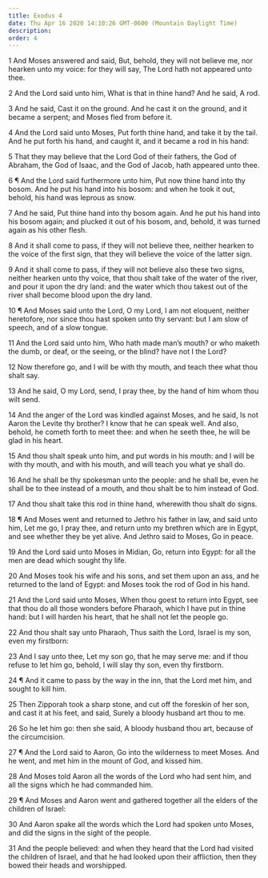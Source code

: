 ```yaml
---
title: Exodus 4
date: Thu Apr 16 2020 14:10:26 GMT-0600 (Mountain Daylight Time)
description: 
order: 4
---
```


<p>
  1 And Moses answered and said, But, behold, they will not believe me, nor
  hearken unto my voice: for they will say, The Lord hath not appeared unto
  thee.
</p>
<p>
  2 And the Lord said unto him, What is that in thine hand? And he said, A rod.
</p>
<p>
  3 And he said, Cast it on the ground. And he cast it on the ground, and it
  became a serpent; and Moses fled from before it.
</p>
<p>
  4 And the Lord said unto Moses, Put forth thine hand, and take it by the tail.
  And he put forth his hand, and caught it, and it became a rod in his hand:
</p>
<p>
  5 That they may believe that the Lord God of their fathers, the God of
  Abraham, the God of Isaac, and the God of Jacob, hath appeared unto thee.
</p>
<p>
  6 &#xB6; And the Lord said furthermore unto him, Put now thine hand into thy
  bosom. And he put his hand into his bosom: and when he took it out, behold,
  his hand was leprous as snow.
</p>
<p>
  7 And he said, Put thine hand into thy bosom again. And he put his hand into
  his bosom again; and plucked it out of his bosom, and, behold, it was turned
  again as his other flesh.
</p>
<p>
  8 And it shall come to pass, if they will not believe thee, neither hearken to
  the voice of the first sign, that they will believe the voice of the latter
  sign.
</p>
<p>
  9 And it shall come to pass, if they will not believe also these two signs,
  neither hearken unto thy voice, that thou shalt take of the water of the
  river, and pour it upon the dry land: and the water which thou takest out of
  the river shall become blood upon the dry land.
</p>
<p>
  10 &#xB6; And Moses said unto the Lord, O my Lord, I am not eloquent, neither
  heretofore, nor since thou hast spoken unto thy servant: but I am slow of
  speech, and of a slow tongue.
</p>
<p>
  11 And the Lord said unto him, Who hath made man&#x2019;s mouth? or who maketh
  the dumb, or deaf, or the seeing, or the blind? have not I the Lord?
</p>
<p>
  12 Now therefore go, and I will be with thy mouth, and teach thee what thou
  shalt say.
</p>
<p>
  13 And he said, O my Lord, send, I pray thee, by the hand of him whom thou
  wilt send.
</p>
<p>
  14 And the anger of the Lord was kindled against Moses, and he said, Is not
  Aaron the Levite thy brother? I know that he can speak well. And also, behold,
  he cometh forth to meet thee: and when he seeth thee, he will be glad in his
  heart.
</p>
<p>
  15 And thou shalt speak unto him, and put words in his mouth: and I will be
  with thy mouth, and with his mouth, and will teach you what ye shall do.
</p>
<p>
  16 And he shall be thy spokesman unto the people: and he shall be, even he
  shall be to thee instead of a mouth, and thou shalt be to him instead of God.
</p>
<p>
  17 And thou shalt take this rod in thine hand, wherewith thou shalt do signs.
</p>
<p>
  18 &#xB6; And Moses went and returned to Jethro his father in law, and said
  unto him, Let me go, I pray thee, and return unto my brethren which are in
  Egypt, and see whether they be yet alive. And Jethro said to Moses, Go in
  peace.
</p>
<p>
  19 And the Lord said unto Moses in Midian, Go, return into Egypt: for all the
  men are dead which sought thy life.
</p>
<p>
  20 And Moses took his wife and his sons, and set them upon an ass, and he
  returned to the land of Egypt: and Moses took the rod of God in his hand.
</p>
<p>
  21 And the Lord said unto Moses, When thou goest to return into Egypt, see
  that thou do all those wonders before Pharaoh, which I have put in thine hand:
  but I will harden his heart, that he shall not let the people go.
</p>
<p>
  22 And thou shalt say unto Pharaoh, Thus saith the Lord, Israel is my son,
  even my firstborn:
</p>
<p>
  23 And I say unto thee, Let my son go, that he may serve me: and if thou
  refuse to let him go, behold, I will slay thy son, even thy firstborn.
</p>
<p>
  24 &#xB6; And it came to pass by the way in the inn, that the Lord met him,
  and sought to kill him.
</p>
<p>
  25 Then Zipporah took a sharp stone, and cut off the foreskin of her son, and
  cast it at his feet, and said, Surely a bloody husband art thou to me.
</p>
<p>
  26 So he let him go: then she said, A bloody husband thou art, because of the
  circumcision.
</p>
<p>
  27 &#xB6; And the Lord said to Aaron, Go into the wilderness to meet Moses.
  And he went, and met him in the mount of God, and kissed him.
</p>
<p>
  28 And Moses told Aaron all the words of the Lord who had sent him, and all
  the signs which he had commanded him.
</p>
<p>
  29 &#xB6; And Moses and Aaron went and gathered together all the elders of the
  children of Israel:
</p>
<p>
  30 And Aaron spake all the words which the Lord had spoken unto Moses, and did
  the signs in the sight of the people.
</p>
<p>
  31 And the people believed: and when they heard that the Lord had visited the
  children of Israel, and that he had looked upon their affliction, then they
  bowed their heads and worshipped.
</p>
